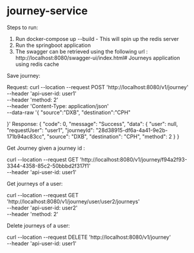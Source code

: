 # journey-service

Steps to run:
1. Run docker-compose up --build   - This will spin up the redis server 
2. Run the springboot application
3. The swagger can be retrieved using the following url : http://localhost:8080/swagger-ui/index.html#
Journeys application using redis cache

Save journey:

Request:
curl --location --request POST 'http://localhost:8080/v1/journey' \
--header 'api-user-id: user1' \
--header 'method: 2' \
--header 'Content-Type: application/json' \
--data-raw '{
    "source":"DXB",
    "destination":"CPH"
    
}'
Response:
{
    "code": 0,
    "message": "Success",
    "data": {
        "user": null,
        "requestUser": "user1",
        "journeyId": "28d38915-df6a-4a41-9e2b-171b94ac83cc",
        "source": "DXB",
        "destination": "CPH",
        "method": 2
    }
}


Get Journey given a journey id :

curl --location --request GET 'http://localhost:8080/v1/journey/f94a2f93-3344-4358-85c2-50bbbd2f317f1' \
--header 'api-user-id: user1'

Get journeys of a user:

curl --location --request GET 'http://localhost:8080/v1/journey/user/user2/journeys' \
--header 'api-user-id: user2' \
--header 'method: 2'

Delete journeys of a user:

curl --location --request DELETE 'http://localhost:8080/v1/journey' \
--header 'api-user-id: user1'
